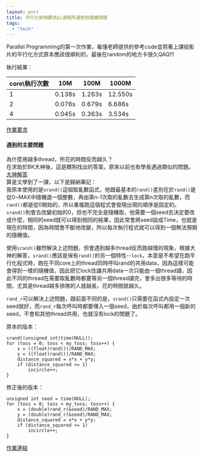 ```yaml
---
layout: post
title: 平行化射飛鏢求pi過程所遇到的隨機問題
tags: 
  - "tech"
---
```


Parallel Programming的第一次作業，看懂老師提供的參考code並照著上課投影片的平行化方式原本應該很順利的，最後在random的地方卡很久QAQ!!!  

執行結果：  

| core\執行次數|    10M    |   100M   |   1000M   |  
|  --------   | --------  | -------- | -------- | 
| 1           | 0.138s    | 1.263s   |   12.550s  | 
| 2           | 0.076s    | 0.679s   |   6.686s   | 
| 4           | 0.045s    | 0.363s   |   3.534s   | 

[作業要求](https://people.cs.nctu.edu.tw/~ypyou/courses/PP-f19/assignments/HW1.pdf)

#### 遇到的主要問題

為什麼用越多thread，所花的時間反而越久？  
在求助於BK大神後，這是餵狗找出的答案，原來以前也有學長遇過類似的問題。  
[大神解答](https://medium.com/@kweisamx0322/rand-%E8%88%87-rand-r%E7%9A%84%E5%B7%AE%E7%95%B0-70c4bfc201f6)  
算是又學到了一課，以下是歸納筆記：  
我原本使用的是`srand()`這個取亂數函式，他跟最基本的`rand()`差別在於`rand()`是從0~MAX中隨機選一個整數，再由第n-1次取的亂數去生成第n次取的亂數，而`rand()`都是從0開始的，所以重複跑這個程式會發現出現的順序是固定的。`srand()`則會去改變初始的0，但也不完全是隨機取，他需要一個seed去決定要改成什麼，相同的seed就可以得到相同的結果，因此常會將seed設成Time，也就是現在的時間，因為時間會不斷地改變，所以每次執行程式就可以得到一個無法預期的隨機值。  

使用`srand()`雖然解決上述問題，但會遇到越多thread反而跑越慢的現象，根據大神的解答，`srand()`應該是保有`rand()`的另一個特性--`lock`，本意是不希望在跑平行化程式時，跑在不同core上的thread同時呼叫rand的共用data，因為這樣可能會得到一樣的隨機值，因此把它lock住讓共用data一次只能由一個thread讀，因此不同的thread在需要取亂數時都要等另一個thread讀完，會多出很多等待的時間，尤其是thread越多排隊的人就越長，花的時間就越久。  

`rand_r`可以解決上述問題，跟前面不同的是，`srand()`只需要在函式內設定一次seed就好，而`rand_r`每次呼叫時都要傳入一個seed，由於每次呼叫都用一個新的seed，不會和其他thread共用，也就沒有lock的問題了。  

原本的版本：  
```
srand((unsigned int)time(NULL));
for (toss = 0; toss < my_toss; toss++) {
    x = ((float)rand())/RAND_MAX;
    y = ((float)rand())/RAND_MAX;
    distance_squared = x*x + y*y;
    if (distance_squared <= 1)
        incircle++;
}    
```

修正後的版本：  
```
unsigned int seed = time(NULL);
for (toss = 0; toss < my_toss; toss++) {
    x = (double)rand_r(&seed)/RAND_MAX;
    y = (double)rand_r(&seed)/RAND_MAX;
    distance_squared = x*x + y*y;
    if (distance_squared <= 1)
        incircle++;
}
```

[作業連結](https://github.com/star32134212/Parallel-Programming/blob/master/HW1/README.md)  